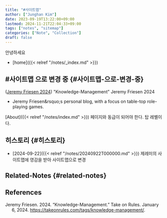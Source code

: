 ```yaml
---
title: "#사이트맵"
author: ["Junghan Kim"]
date: 2023-09-19T13:22:00+09:00
lastmod: 2024-11-21T22:04:33+09:00
tags: ["notes", "sitemap"]
categories: ["Note", "Collection"]
draft: false
---
```


안녕하세요

-   [home]({{< relref "/notes/_index.md" >}})


## #사이트맵 으로 변경 중 {#사이트맵-으로-변경-중}

(<a href="#citeproc_bib_item_1">Jeremy Friesen 2024</a>) "Knowledge-Management" Jeremy Friesen 2024

-   Jeremy Friesen&amp;rsquo;s personal blog, with a focus on table-top role-playing games.

[About]({{< relref "/notes/index.md" >}}) 페이지와 동급이 되어야 한다. 탑 레벨이다.


## 히스토리 {#히스토리}

-   [2024-09-22]({{< relref "/notes/20240922T000000.md" >}}) 제레미의 사이트맵에 영감을 받아 사이트맵으로 변경


## Related-Notes {#related-notes}

## References

<style>.csl-entry{text-indent: -1.5em; margin-left: 1.5em;}</style><div class="csl-bib-body">
  <div class="csl-entry"><a id="citeproc_bib_item_1"></a>Jeremy Friesen. 2024. “Knowledge-Management.” Take on Rules. January 6, 2024. <a href="https://takeonrules.com/tags/knowledge-management/">https://takeonrules.com/tags/knowledge-management/</a>.</div>
</div>
